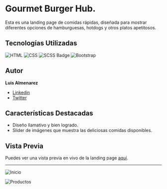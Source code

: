 # Gourmet Burger Hub.

Esta es una landing page de comidas rápidas, diseñada para mostrar diferentes opciones de hamburguesas, hotdogs y otros platos apetitosos.

## Tecnologías Utilizadas

![HTML](https://img.shields.io/badge/-HTML-ff4500?style=flat&logo=html5&logoColor=white)
![CSS](https://img.shields.io/badge/-CSS-2965f1?style=flat&logo=css3&logoColor=white)
![SCSS Badge](https://img.shields.io/badge/-SCSS-CC6699?style=flat&logo=sass&logoColor=white)
![Bootstrap](https://img.shields.io/badge/-Bootstrap-7952b3?style=flat&logo=bootstrap&logoColor=white)

## Autor

**Luis Almenarez**

* [Linkedin](www.linkedin.com/in/luis-almenarez)
* [Twitter](https://twitter.com/Almeis_Dev)

## Características Destacadas

- Diseño llamativo y bien logrado.
- Slider de imágenes que muestra las deliciosas comidas disponibles.

## Vista Previa

Puedes ver una vista previa en vivo de la landing page [aquí](https://gourmetburgerhub.netlify.app/).

<hr>

![Inicio](https://github.com/Luis-Almenarez/PreEntrega2_Luis-Almenarez/assets/125621759/c8b8236c-d5c9-4e38-96a8-2979b1c474b2)

![Productos](https://github.com/Luis-Almenarez/PreEntrega2_Luis-Almenarez/assets/125621759/e7a49603-f64c-463e-9bce-ce105e68ccb3)




